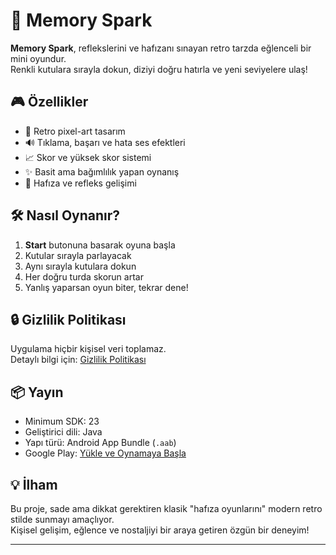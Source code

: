 # 🧠 Memory Spark

**Memory Spark**, reflekslerini ve hafızanı sınayan retro tarzda eğlenceli bir mini oyundur.  
Renkli kutulara sırayla dokun, diziyi doğru hatırla ve yeni seviyelere ulaş!

## 🎮 Özellikler

- 🎨 Retro pixel-art tasarım
- 🔊 Tıklama, başarı ve hata ses efektleri
- 📈 Skor ve yüksek skor sistemi
- ✨ Basit ama bağımlılık yapan oynanış
- 🧠 Hafıza ve refleks gelişimi

## 🛠️ Nasıl Oynanır?

1. **Start** butonuna basarak oyuna başla  
2. Kutular sırayla parlayacak  
3. Aynı sırayla kutulara dokun  
4. Her doğru turda skorun artar  
5. Yanlış yaparsan oyun biter, tekrar dene!

## 🔒 Gizlilik Politikası

Uygulama hiçbir kişisel veri toplamaz.  
Detaylı bilgi için: [Gizlilik Politikası](https://akifsen.github.io/memoryspark/privacy-policy.html)

## 📦 Yayın

- Minimum SDK: 23  
- Geliştirici dili: Java  
- Yapı türü: Android App Bundle (`.aab`)  
- Google Play: [Yükle ve Oynamaya Başla](https://play.google.com/store/apps/details?id=tr.com.akifsen.memoryspark) <!-- güncellenecekse -->

## 💡 İlham

Bu proje, sade ama dikkat gerektiren klasik "hafıza oyunlarını" modern retro stilde sunmayı amaçlıyor.  
Kişisel gelişim, eğlence ve nostaljiyi bir araya getiren özgün bir deneyim!

---

